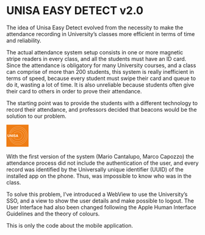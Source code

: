 # UNISA EASY DETECT v2.0

The idea of Unisa Easy Detect evolved from the necessity to make the attendance recording in University’s classes more efficient in terms of time and reliability.  

The actual attendance system setup consists in one or more magnetic stripe readers in every class, and all the students must have an ID card. 
Since the attendance is obligatory for many University courses, and a class can comprise of more than 200 students, this system is really inefficient in terms of speed, because every student must swipe their card and queue to do it, wasting a lot of time. It is also unreliable because students often give their card to others in order to prove their attendance.

The starting point was to provide the students with a different technology to record their attendance, and professors decided that beacons would be the solution to our problem. 

![alt text](https://github.com/MallyDev/Unisa-Easy-Detect-v2.0/blob/master/BeaconDetectorAPP/Assets.xcassets/AppIcon.appiconset/BeaconDetector_logo.001-29%402x.png) 

With the first version of the system (Mario Cantalupo, Marco Capozzo) the attendance process did not include the authentication of the user, and every record was identified by the Universally unique identifier (UUID) of the installed app on the phone. Thus, was impossible to know who was in the class. 

To solve this problem, I’ve introduced a WebView to use the University’s SSO, and a view to show the user details and make possible to logout. 
The User Interface had also been changed following the Apple Human Interface Guidelines and the theory of colours.

This is only the code about the mobile application. 
